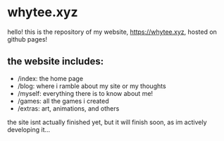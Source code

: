 # whytee.xyz
hello! this is the repository of my website, https://whytee.xyz, hosted on github pages! 

## the website includes:

- /index: the home page
- /blog: where i ramble about my site or my thoughts
- /myself: everything there is to know about me!
- /games: all the games i created
- /extras: art, animations, and others

the site isnt actually finished yet, but it will finish soon, as im actively developing it...
